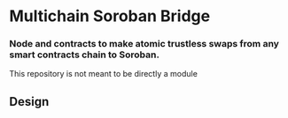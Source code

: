 # Multichain Soroban Bridge

### Node and contracts to make atomic trustless swaps from any smart contracts chain to Soroban.

This repository is not meant to be directly a module

## Design



